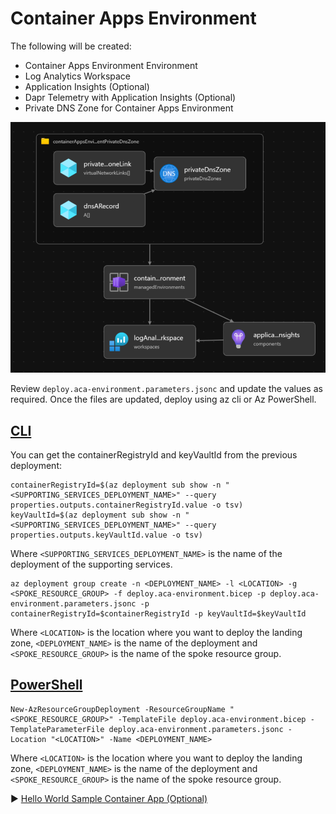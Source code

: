 # Container Apps Environment

The following will be created:

* Container Apps Environment Environment 
* Log Analytics Workspace
* Application Insights (Optional)
* Dapr Telemetry with Application Insights (Optional)
* Private DNS Zone for Container Apps Environment

![Container Apps Environment](./media/container-apps-environment.png)

Review `deploy.aca-environment.parameters.jsonc` and update the values as required. Once the files are updated, deploy using az cli or Az PowerShell.

## [CLI](#tab/CLI)

You can get the containerRegistryId and keyVaultId from the previous deployment:

```azurecli
containerRegistryId=$(az deployment sub show -n "<SUPPORTING_SERVICES_DEPLOYMENT_NAME>" --query properties.outputs.containerRegistryId.value -o tsv)
keyVaultId=$(az deployment sub show -n "<SUPPORTING_SERVICES_DEPLOYMENT_NAME>" --query properties.outputs.keyVaultId.value -o tsv)
```

Where `<SUPPORTING_SERVICES_DEPLOYMENT_NAME>` is the name of the deployment of the supporting services.

```azurecli
az deployment group create -n <DEPLOYMENT_NAME> -l <LOCATION> -g <SPOKE_RESOURCE_GROUP> -f deploy.aca-environment.bicep -p deploy.aca-environment.parameters.jsonc -p containerRegistryId=$containerRegistryId -p keyVaultId=$keyVaultId
```

Where `<LOCATION>` is the location where you want to deploy the landing zone, `<DEPLOYMENT_NAME>` is the name of the deployment and `<SPOKE_RESOURCE_GROUP>` is the name of the spoke resource group.

## [PowerShell](#tab/PowerShell)

```azurepowershell
New-AzResourceGroupDeployment -ResourceGroupName "<SPOKE_RESOURCE_GROUP>" -TemplateFile deploy.aca-environment.bicep -TemplateParameterFile deploy.aca-environment.parameters.jsonc -Location "<LOCATION>" -Name <DEPLOYMENT_NAME>
```

Where `<LOCATION>` is the location where you want to deploy the landing zone, `<DEPLOYMENT_NAME>` is the name of the deployment and `<SPOKE_RESOURCE_GROUP>` is the name of the spoke resource group.

:arrow_forward: [Hello World Sample Container App (Optional)](../05-hello-world-sample-app)
